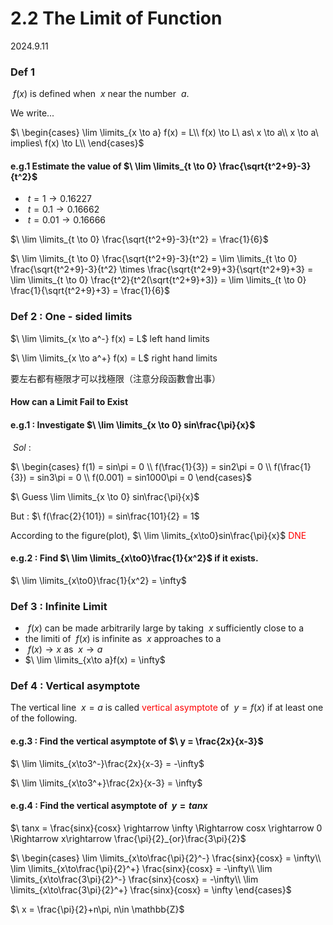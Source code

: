 # 2.2 The Limit of Function
2024.9.11

### Def 1

$\ f(x)$ is defined when $\ x$ near the number $\ a$.

We write...

$\ \begin{cases}
\lim \limits_{x \to a} f(x) = L\\
f(x) \to L\ as\ x \to a\\
x \to a\ implies\ f(x) \to L\\
\end{cases}$

#### e.g.1 Estimate the value of $\ \lim \limits_{t \to 0} \frac{\sqrt{t^2+9}-3}{t^2}$

- $\ t = 1 \to 0.16227$
- $\ t = 0.1 \to 0.16662$
- $\ t = 0.01 \to 0.16666$

$\ \lim \limits_{t \to 0} \frac{\sqrt{t^2+9}-3}{t^2} = \frac{1}{6}$

$\ \lim \limits_{t \to 0} \frac{\sqrt{t^2+9}-3}{t^2} = \lim \limits_{t \to 0} \frac{\sqrt{t^2+9}-3}{t^2} \times \frac{\sqrt{t^2+9}+3}{\sqrt{t^2+9}+3} = \lim \limits_{t \to 0} \frac{t^2}{t^2(\sqrt{t^2+9}+3)} = \lim \limits_{t \to 0} \frac{1}{\sqrt{t^2+9}+3} = \frac{1}{6}$

### Def 2 : One - sided limits

$\ \lim \limits_{x \to a^-} f(x) = L$ left hand limits

$\ \lim \limits_{x \to a^+} f(x) = L$ right hand limits

要左右都有極限才可以找極限（注意分段函數會出事）

#### How can a Limit Fail to Exist

#### e.g.1 : Investigate $\ \lim \limits_{x \to 0} sin\frac{\pi}{x}$

$\ Sol$ :

$\ \begin{cases}
f(1) = sin\pi = 0 \\
f(\frac{1}{3}) = sin2\pi = 0 \\
f(\frac{1}{3}) = sin3\pi = 0 \\
f(0.001) = sin1000\pi = 0
\end{cases}$

$\ Guess \lim \limits_{x \to 0} sin\frac{\pi}{x}$

But : $\ f(\frac{2}{101}) = sin\frac{101}{2} = 1$

According to the figure(plot), $\ \lim \limits_{x\to0}sin\frac{\pi}{x}$ <span style="color:red">DNE</span>

#### e.g.2 : Find $\ \lim \limits_{x\to0}\frac{1}{x^2}$ if it exists.

$\ \lim \limits_{x\to0}\frac{1}{x^2} = \infty$

### Def 3 : Infinite Limit

- $\ f(x)$ can be made arbitrarily large by taking $\ x$ sufficiently close to a
- the limiti of $\ f(x)$ is infinite as $\ x$ approaches to a
- $\ f(x) \rightarrow x$ as $\ x\rightarrow a$
- $\ \lim \limits_{x\to a}f(x) = \infty$

### Def 4 : Vertical asymptote

The vertical line $\ x = a$ is called <span style="color:red">vertical asymptote</span> of $\ y = f(x)$ if at least one of the following.

#### e.g.3 : Find the vertical asymptote of $\ y = \frac{2x}{x-3}$

$\ \lim \limits_{x\to3^-}\frac{2x}{x-3} = -\infty$

$\ \lim \limits_{x\to3^+}\frac{2x}{x-3} = \infty$

#### e.g.4 : Find the vertical asymptote of $\ y=tanx$

$\ tanx = \frac{sinx}{cosx} \rightarrow \infty \Rightarrow cosx \rightarrow 0 \Rightarrow x\rightarrow \frac{\pi}{2}_{or}\frac{3\pi}{2}$

$\ \begin{cases}
\lim \limits_{x\to\frac{\pi}{2}^-} \frac{sinx}{cosx} = \infty\\
\lim \limits_{x\to\frac{\pi}{2}^+} \frac{sinx}{cosx} = -\infty\\
\lim \limits_{x\to\frac{3\pi}{2}^-} \frac{sinx}{cosx} = -\infty\\
\lim \limits_{x\to\frac{3\pi}{2}^+} \frac{sinx}{cosx} = \infty
\end{cases}$

$\ x = \frac{\pi}{2}+n\pi, n\in \mathbb{Z}$
